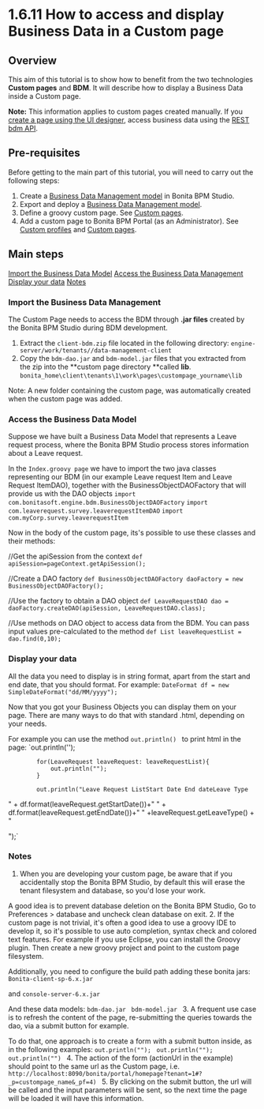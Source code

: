 # 1.6.11 How to access and display Business Data in a Custom page

## Overview

This aim of this tutorial is to show how to benefit from the two technologies **Custom pages** and **BDM**.
It will describe how to display a Business Data inside a Custom page.

**Note:** This information applies to custom pages created manually. 
If you [create a page using the UI designer](/create-or-modify-a-page.html), access business data using the [REST bdm API](/bdm-api.html).

## Pre-requisites

Before getting to the main part of this tutorial, you will need to carry out the following steps:

1. Create a [Business Data Management model](/define-and-deploy-the-bdm.html) in Bonita BPM Studio.
2. Export and deploy a [Business Data Management model](/define-and-deploy-the-bdm.html).
3. Define a groovy custom page. See [Custom pages](/pages.html#examples).
4. Add a custom page to Bonita BPM Portal (as an Administrator). See [Custom profiles](/custom-profiles.html) and [Custom pages](/pages.html).

## Main steps
[Import the Business Data Model](#import)
[Access the Business Data Management](#access)
[Display your data](#display)
[Notes](#notes)

### Import the Business Data Management

The Custom Page needs to access the BDM through **.jar files** created by the Bonita BPM Studio during BDM development.

1. Extract the `client-bdm.zip` file located in the following directory:
`engine-server/work/tenants//data-management-client`
2. Copy the `bdm-dao.jar` and `bdm-model.jar` files that you extracted from the zip into the **custom page directory **called **lib**.
`bonita_home\client\tenants\1\work\pages\custompage_yourname\lib
`

Note: A new folder containing the custom page, was automatically created when the custom page was added.

### Access the Business Data Model

Suppose we have built a Business Data Model that represents a Leave request process, where the Bonita BPM Studio process stores information about a Leave request. 

In the `Index.groovy page` we have to import the two java classes representing our BDM (in our example Leave request Item and Leave Request ItemDAO), together with the BusinessObjectDAOFactory that will provide us with the DAO objects
`import com.bonitasoft.engine.bdm.BusinessObjectDAOFactory`
`import com.leaverequest.survey.leaverequestItemDAO`
`import com.myCorp.survey.leaverequestItem`

Now in the body of the custom page, its's possible to use these classes and their methods:

//Get the apiSession from the context
`def apiSession=pageContext.getApiSession();
`

//Create a DAO factory
`def BusinessObjectDAOFactory daoFactory = new BusinessObjectDAOFactory();
`

//Use the factory to obtain a DAO object
`def LeaveRequestDAO dao = daoFactory.createDAO(apiSession, LeaveRequestDAO.class);
`

//Use methods on DAO object to access data from the BDM. You can pass input values pre-calculated to the method
`def List leaveRequestList = dao.find(0,10);
`

### Display your data

All the data you need to display is in string format, apart from the start and end date, that you should format. For example:
`DateFormat df = new SimpleDateFormat("dd/MM/yyyy");
`

Now that you got your Business Objects you can display them on your page.
There are many ways to do that with standard .html, depending on your needs.

For example you can use the method `out.println()
` to print html in the page:
`out.println('');
			
			for(LeaveRequest leaveRequest: leaveRequestList){         
				out.println(""); 
			}
			
			out.println("Leave Request ListStart Date End dateLeave Type

" + df.format(leaveRequest.getStartDate())+" " + df.format(leaveRequest.getEndDate())+" " +leaveRequest.getLeaveType() + "

");`

### Notes

1. When you are developing your custom page, be aware that if you accidentally stop the Bonita BPM Studio, by default this will erase the tenant filesystem and database, so you'd lose your work.

A good idea is to prevent database deletion on the Bonita BPM Studio, Go to Preferences \> database and uncheck clean database on exit.
2. If the custom page is not trivial, it's often a good idea to use a groovy IDE to develop it, so it's possible to use auto completion, syntax check and colored text features.
For example if you use Eclipse, you can install the Groovy plugin.
Then create a new groovy project and point to the custom page filesystem.

Additionally, you need to configure the build path adding these bonita jars:
`Bonita-client-sp-6.x.jar
`

and
`console-server-6.x.jar
`

And these data models:
`bdm-dao.jar
`
`bdm-model.jar
`
3. A frequent use case is to refresh the content of the page, re-submitting the queries towards the dao, via a submit button for example.

To do that, one approach is to create a form with a submit button inside, as in the following examples:
`out.println("");
`
`out.println("");
`
`out.println("")
`
4. The action of the form (actionUrl in the example) should point to the same url as the Custom page, i.e.
`http://localhost:8090/bonita/portal/homepage?tenant=1#?_p=custompage_name&_pf=4)
`
5. By clicking on the submit button, the url will be called and the input parameters will be sent, so the next time the page will be loaded it will have this information.